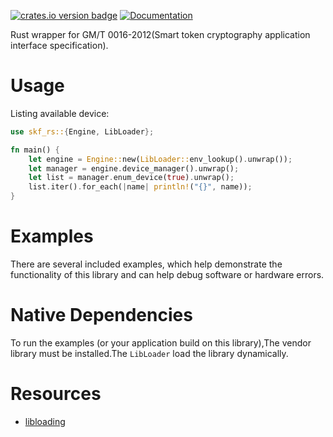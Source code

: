 [![crates.io version badge](https://img.shields.io/crates/v/skf-rs?label=skf-rs)](https://crates.io/crates/skf-rs)
[![Documentation](https://docs.rs/skf-rs/badge.svg)](https://docs.rs/skf-rs)

Rust wrapper for GM/T 0016-2012(Smart token cryptography application interface specification).


# Usage

Listing available device:

```rust
use skf_rs::{Engine, LibLoader};

fn main() {
    let engine = Engine::new(LibLoader::env_lookup().unwrap());
    let manager = engine.device_manager().unwrap();
    let list = manager.enum_device(true).unwrap();
    list.iter().for_each(|name| println!("{}", name));
}

```

# Examples

There are several included examples, which help demonstrate the functionality of this library and
can help debug software or hardware errors.

# Native Dependencies

To run the examples (or your application build on this library),The vendor library must be installed.The `LibLoader` load the library dynamically.


# Resources

- [libloading](https://docs.rs/libloading/latest/libloading/)